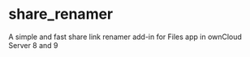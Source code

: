 # share_renamer
A simple and fast share link renamer add-in for Files app in ownCloud Server 8 and 9 
